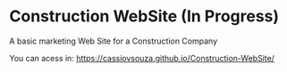 # Construction WebSite (In Progress)

A basic marketing Web Site for a Construction Company

You can acess in: https://cassiovsouza.github.io/Construction-WebSite/
 
